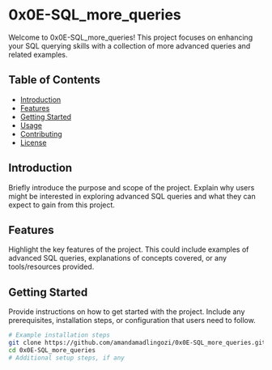 # 0x0E-SQL_more_queries

Welcome to 0x0E-SQL_more_queries! This project focuses on enhancing your SQL querying skills with a collection of more advanced queries and related examples.

## Table of Contents
- [Introduction](#introduction)
- [Features](#features)
- [Getting Started](#getting-started)
- [Usage](#usage)
- [Contributing](#contributing)
- [License](#license)

## Introduction

Briefly introduce the purpose and scope of the project. Explain why users might be interested in exploring advanced SQL queries and what they can expect to gain from this project.

## Features

Highlight the key features of the project. This could include examples of advanced SQL queries, explanations of concepts covered, or any tools/resources provided.

## Getting Started

Provide instructions on how to get started with the project. Include any prerequisites, installation steps, or configuration that users need to follow.

```bash
# Example installation steps
git clone https://github.com/amandamadlingozi/0x0E-SQL_more_queries.git
cd 0x0E-SQL_more_queries
# Additional setup steps, if any

